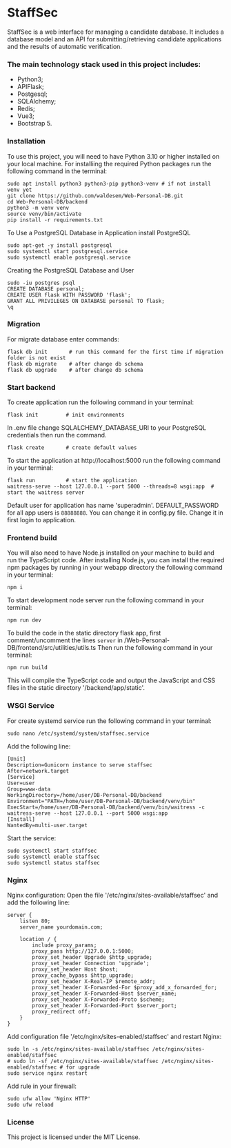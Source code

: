 # StaffSec

StaffSec is a web interface for managing a candidate database. It includes a database model and an API for submitting/retrieving candidate applications and the results of automatic verification.

### The main technology stack used in this project includes:

- Python3;
- APIFlask;
- Postgesql;
- SQLAlchemy;
- Redis;
- Vue3;
- Bootstrap 5.

### Installation

To use this project, you will need to have Python 3.10 or higher installed on your local machine.
For installiing the required Python packages run the following command in the terminal:

```
sudo apt install python3 python3-pip python3-venv # if not install venv yet
git clone https://github.com/waldesem/Web-Personal-DB.git
cd Web-Personal-DB/backend
python3 -m venv venv
source venv/bin/activate
pip install -r requirements.txt
```

To Use a PostgreSQL Database in Application install PostgreSQL

```
sudo apt-get -y install postgresql
sudo systemctl start postgresql.service
sudo systemctl enable postgresql.service
```

Creating the PostgreSQL Database and User

```
sudo -iu postgres psql
CREATE DATABASE personal;
CREATE USER flask WITH PASSWORD 'flask';
GRANT ALL PRIVILEGES ON DATABASE personal TO flask;
\q
```

### Migration

For migrate database enter commands:

```
flask db init       # run this command for the first time if migration folder is not exist
flask db migrate    # after change db schema
flask db upgrade    # after change db schema
```

### Start backend

To create application run the following command in your terminal:
```
flask init         # init environments
```
In .env file change SQLALCHEMY_DATABASE_URI to your PostgreSQL credentials then run the command.
```
flask create       # create default values
```
To start the application at http://localhost:5000 run the following command in your terminal:
```
flask run          # start the application
waitress-serve --host 127.0.0.1 --port 5000 --threads=8 wsgi:app  # start the waitress server
```

Default user for application has name 'superadmin'.
DEFAULT_PASSWORD for all app users is `88888888`. You can change it in config.py file.
Change it in first login to application.

### Frontend build

You will also need to have Node.js installed on your machine to build and run the TypeScript code.
After installing Node.js, you can install the required npm packages by running in your webapp directory the following command in your terminal:

```
npm i
```

To start development node server run the following command in your terminal:

```
npm run dev
```

To build the code in the static directory flask app, first comment/uncomment the lines `server` in /Web-Personal-DB/frontend/src/utilities/utils.ts
Then run the following command in your terminal:

```
npm run build
```

This will compile the TypeScript code and output the JavaScript and CSS files in the static directory '/backend/app/static'.

### WSGI Service

For create systemd service run the following command in your terminal:

```
sudo nano /etc/systemd/system/staffsec.service
```

Add the following line:

```
[Unit]
Description=Gunicorn instance to serve staffsec
After=network.target
[Service]
User=user
Group=www-data
WorkingDirectory=/home/user/DB-Personal-DB/backend
Environment="PATH=/home/user/DB-Personal-DB/backend/venv/bin"
ExecStart=/home/user/DB-Personal-DB/backend/venv/bin/waitress -c waitress-serve --host 127.0.0.1 --port 5000 wsgi:app
[Install]
WantedBy=multi-user.target
```

Start the service:

```
sudo systemctl start staffsec
sudo systemctl enable staffsec
sudo systemctl status staffsec
```

### Nginx

Nginx configuration:
Open the file '/etc/nginx/sites-available/staffsec' and add the following line:

```
server {
    listen 80;
    server_name yourdomain.com;

    location / {
        include proxy_params;
        proxy_pass http://127.0.0.1:5000;
        proxy_set_header Upgrade $http_upgrade;
        proxy_set_header Connection 'upgrade';
        proxy_set_header Host $host;
        proxy_cache_bypass $http_upgrade;
        proxy_set_header X-Real-IP $remote_addr;
        proxy_set_header X-Forwarded-For $proxy_add_x_forwarded_for;
        proxy_set_header X-Forwarded-Host $server_name;
        proxy_set_header X-Forwarded-Proto $scheme;
        proxy_set_header X-Forwarded-Port $server_port;
        proxy_redirect off;
    }
}
```

Add configuration file '/etc/nginx/sites-enabled/staffsec' and restart Nginx:

```
sudo ln -s /etc/nginx/sites-available/staffsec /etc/nginx/sites-enabled/staffsec
# sudo ln -sf /etc/nginx/sites-available/staffsec /etc/nginx/sites-enabled/staffsec # for upgrade
sudo service nginx restart
```

Add rule in your firewall:

```
sudo ufw allow 'Nginx HTTP'
sudo ufw reload
```

### License

This project is licensed under the MIT License.
